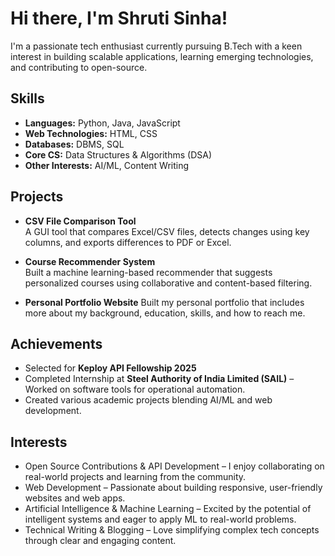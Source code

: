 # Hi there, I'm Shruti Sinha!

I'm a passionate tech enthusiast currently pursuing B.Tech with a keen interest in building scalable applications, learning emerging technologies, and contributing to open-source.

## Skills
- **Languages:** Python, Java, JavaScript  
- **Web Technologies:** HTML, CSS  
- **Databases:** DBMS, SQL  
- **Core CS:** Data Structures & Algorithms (DSA)  
- **Other Interests:** AI/ML, Content Writing

## Projects
- **CSV File Comparison Tool**  
  A GUI tool that compares Excel/CSV files, detects changes using key columns, and exports differences to PDF or Excel.

- **Course Recommender System**  
  Built a machine learning-based recommender that suggests personalized courses using collaborative and content-based filtering.

-  **Personal Portfolio Website**
   Built my personal portfolio that includes more about my background, education, skills, and how to reach me. 

## Achievements
- Selected for **Keploy API Fellowship 2025**
- Completed Internship at **Steel Authority of India Limited (SAIL)** – Worked on software tools for operational automation.
- Created various academic projects blending AI/ML and web development.

## Interests
- Open Source Contributions & API Development – I enjoy collaborating on real-world projects and learning from the community.
- Web Development – Passionate about building responsive, user-friendly websites and web apps.
- Artificial Intelligence & Machine Learning – Excited by the potential of intelligent systems and eager to apply ML to real-world problems.
- Technical Writing & Blogging – Love simplifying complex tech concepts through clear and engaging content.
